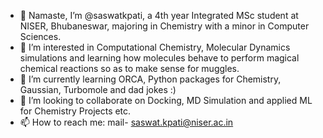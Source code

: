 - 👋 Namaste, I’m @saswatkpati, a 4th year Integrated MSc student at NISER, Bhubaneswar, majoring in Chemistry with a minor in Computer Sciences. 
- 👀 I’m interested in Computational Chemistry, Molecular Dynamics simulations and learning how molecules behave to perform magical chemical reactions so as to make sense for muggles.  
- 🌱 I’m currently learning ORCA, Python packages for Chemistry, Gaussian, Turbomole and dad jokes :)
- 💞️ I’m looking to collaborate on Docking, MD Simulation and applied ML for Chemistry Projects etc.
- 📫 How to reach me: mail- saswat.kpati@niser.ac.in

<!---
saswatkpati/saswatkpati is a ✨ special ✨ repository because its `README.md` (this file) appears on your GitHub profile.
You can click the Preview link to take a look at your changes.
--->
